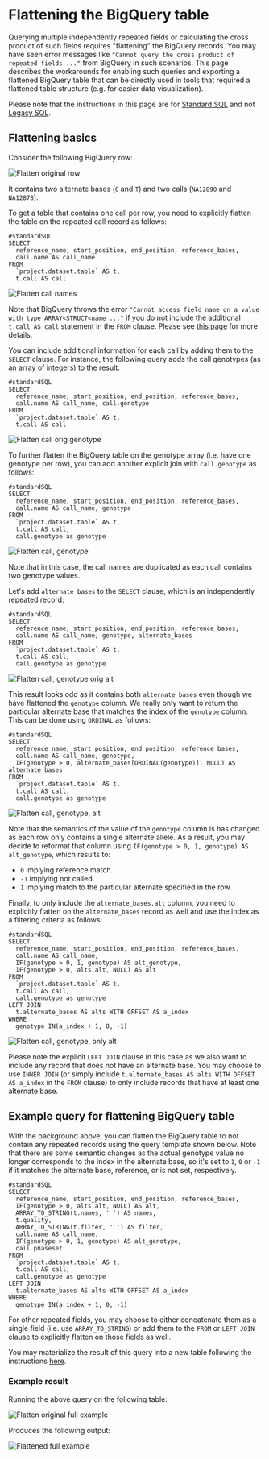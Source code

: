 # Flattening the BigQuery table

Querying multiple independently repeated fields or calculating the cross product
of such fields requires "flattening" the BigQuery records. You may have seen
error messages like `"Cannot query the cross product of repeated fields ..."`
from BigQuery in such scenarios. This page describes the workarounds for
enabling such queries and exporting a flattened BigQuery table that can be
directly used in tools that required a flattened table structure (e.g. for
easier data visualization).

Please note that the instructions in this page are for
[Standard SQL](https://cloud.google.com/bigquery/docs/reference/standard-sql/)
and not
[Legacy SQL](https://cloud.google.com/bigquery/docs/reference/legacy-sql).


## Flattening basics

Consider the following BigQuery row:

![Flatten original row](images/flatten_original_row.png)

It contains two alternate bases (`C` and `T`) and two calls (`NA12890`
and `NA12878`).

To get a table that contains one call per row, you need to explicitly flatten
the table on the repeated call record as follows:

```
#standardSQL
SELECT
  reference_name, start_position, end_position, reference_bases,
  call.name AS call_name
FROM
  `project.dataset.table` AS t,
  t.call AS call
```

![Flatten call names](images/flatten_call_names.png)


Note that BigQuery throws the error
`"Cannot access field name on a value with type ARRAY<STRUCT<name ..."` if you
do not include the additional `t.call AS call` statement in the `FROM` clause.
Please see
[this page](https://cloud.google.com/bigquery/docs/reference/standard-sql/migrating-from-legacy-sql#removing_repetition_with_flatten)
for more details.

You can include additional information for each call by adding them to the
`SELECT` clause. For instance, the following query adds the call genotypes (as
an array of integers) to the result.

```
#standardSQL
SELECT
  reference_name, start_position, end_position, reference_bases,
  call.name AS call_name, call.genotype
FROM
  `project.dataset.table` AS t,
  t.call AS call
```

![Flatten call orig genotype](images/flatten_call_orig_genotype.png)

To further flatten the BigQuery table on the genotype array (i.e. have one
genotype per row), you can add another explicit join with `call.genotype` as
follows:

```
#standardSQL
SELECT
  reference_name, start_position, end_position, reference_bases,
  call.name AS call_name, genotype
FROM
  `project.dataset.table` AS t,
  t.call AS call,
  call.genotype as genotype
```

![Flatten call, genotype](images/flatten_call_flatten_genotype.png)

Note that in this case, the call names are duplicated as each call contains
two genotype values.

Let's add `alternate_bases` to the `SELECT` clause, which is an independently
repeated record:

```
#standardSQL
SELECT
  reference_name, start_position, end_position, reference_bases,
  call.name AS call_name, genotype, alternate_bases
FROM
  `project.dataset.table` AS t,
  t.call AS call,
  call.genotype as genotype
```

![Flatten call, genotype orig alt](images/flatten_call_flatten_genotype_orig_alt.png)

This result looks odd as it contains both `alternate_bases` even though
we have flattened the `genotype` column. We really only want to return the
particular alternate base that matches the index of the `genotype` column. This
can be done using `ORDINAL` as follows:

```
#standardSQL
SELECT
  reference_name, start_position, end_position, reference_bases,
  call.name AS call_name, genotype,
  IF(genotype > 0, alternate_bases[ORDINAL(genotype)], NULL) AS alternate_bases
FROM
  `project.dataset.table` AS t,
  t.call AS call,
  call.genotype as genotype
```

![Flatten call, genotype, alt](images/flatten_call_flatten_genotype_flatten_alt.png)

Note that the semantics of the value of the `genotype` column is has changed
as each row only contains a single alternate allele. As a result, you may
decide to reformat that column using
`IF(genotype > 0, 1, genotype) AS alt_genotype`, which results to:
  * `0` implying reference match.
  * `-1` implying not called.
  * `1` implying match to the particular alternate specified in the row.

Finally, to only include the `alternate_bases.alt` column, you need to
explicitly flatten on the `alternate_bases` record as well and use the index as
a filtering criteria as follows:

```
#standardSQL
SELECT
  reference_name, start_position, end_position, reference_bases,
  call.name AS call_name,
  IF(genotype > 0, 1, genotype) AS alt_genotype,
  IF(genotype > 0, alts.alt, NULL) AS alt
FROM
  `project.dataset.table` AS t,
  t.call AS call,
  call.genotype as genotype
LEFT JOIN
  t.alternate_bases AS alts WITH OFFSET AS a_index
WHERE
  genotype IN(a_index + 1, 0, -1)
```

![Flatten call, genotype, only alt](images/flatten_call_flatten_genotype_only_alt.png)

Please note the explicit `LEFT JOIN` clause in this case as we also want to
include any record that does not have an alternate base. You may choose to use
`INNER JOIN` (or simply include
`t.alternate_bases AS alts WITH OFFSET AS a_index` in the `FROM` clause) to
only include records that have at least one alternate base.


## Example query for flattening BigQuery table

With the background above, you can flatten the BigQuery table to not contain
any repeated records using the query template shown below. Note that there are
some semantic changes as the actual genotype value no longer corresponds to the
index in the alternate base, so it's set to `1`, `0` or `-1` if it matches
the alternate base, reference, or is not set, respectively.

```
#standardSQL
SELECT
  reference_name, start_position, end_position, reference_bases,
  IF(genotype > 0, alts.alt, NULL) AS alt,
  ARRAY_TO_STRING(t.names, ' ') AS names,
  t.quality,
  ARRAY_TO_STRING(t.filter, ' ') AS filter,
  call.name AS call_name,
  IF(genotype > 0, 1, genotype) AS alt_genotype,
  call.phaseset
FROM
  `project.dataset.table` AS t,
  t.call AS call,
  call.genotype as genotype
LEFT JOIN
  t.alternate_bases AS alts WITH OFFSET AS a_index
WHERE
  genotype IN(a_index + 1, 0, -1)
```

For other repeated fields, you may choose to either concatenate them as a single
field (i.e. use `ARRAY_TO_STRING`) or add them to the `FROM` or `LEFT JOIN`
clause to explicitly flatten on those fields as well.

You may  materialize the result of this query into a new table following the
instructions
[here](https://cloud.google.com/bigquery/docs/tables#creating_a_table_from_a_query_result).

### Example result

Running the above query on the following table:

![Flatten original full example](images/flatten_original_full_example.png)

Produces the following output:

![Flattened full example](images/flattened_full_example.png)

